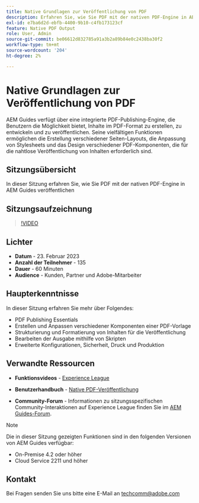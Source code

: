 ```yaml
---
title: Native Grundlagen zur Veröffentlichung von PDF
description: Erfahren Sie, wie Sie PDF mit der nativen PDF-Engine in AEM Guides veröffentlichen.
exl-id: e7ba6d2d-ebfb-4400-9b10-c4fb173123cf
feature: Native PDF Output
role: User, Admin
source-git-commit: be06612d832785a91a3b2a89b84e0c2438ba30f2
workflow-type: tm+mt
source-wordcount: '204'
ht-degree: 2%

---
```


# Native Grundlagen zur Veröffentlichung von PDF

AEM Guides verfügt über eine integrierte PDF-Publishing-Engine, die Benutzern die Möglichkeit bietet, Inhalte im PDF-Format zu erstellen, zu entwickeln und zu veröffentlichen. Seine vielfältigen Funktionen ermöglichen die Erstellung verschiedener Seiten-Layouts, die Anpassung von Stylesheets und das Design verschiedener PDF-Komponenten, die für die nahtlose Veröffentlichung von Inhalten erforderlich sind.

## Sitzungsübersicht

In dieser Sitzung erfahren Sie, wie Sie PDF mit der nativen PDF-Engine in AEM Guides veröffentlichen

## Sitzungsaufzeichnung

>[!VIDEO](https://video.tv.adobe.com/v/3416076/native-pdf?quality=12&learn=on)

## Lichter

- **Datum** - 23. Februar 2023
- **Anzahl der Teilnehmer** - 135
- **Dauer** - 60 Minuten
- **Audience** - Kunden, Partner und Adobe-Mitarbeiter

## Haupterkenntnisse

In dieser Sitzung erfahren Sie mehr über Folgendes:
- PDF Publishing Essentials
- Erstellen und Anpassen verschiedener Komponenten einer PDF-Vorlage
- Strukturierung und Formatierung von Inhalten für die Veröffentlichung
- Bearbeiten der Ausgabe mithilfe von Skripten
- Erweiterte Konfigurationen, Sicherheit, Druck und Produktion

## Verwandte Ressourcen

- **Funktionsvideos** - [Experience League](https://experienceleague.adobe.com/docs/experience-manager-guides-learn/videos/advanced-user-guide/overview.html?lang=de)

- **Benutzerhandbuch** - [Native PDF-Veröffentlichung](https://experienceleague.adobe.com/docs/experience-manager-guides-learn/tutorials/configuring/config-native-pdf-publish/pdf-template.html?lang=en)

- **Community-Forum** - Informationen zu sitzungsspezifischen Community-Interaktionen auf Experience League finden Sie im [AEM Guides-Forum](https://experienceleaguecommunities.adobe.com/t5/experience-manager-guides/bd-p/xml-documentation-discussions?profile.language=de).

>[!NOTE]
>
> Die in dieser Sitzung gezeigten Funktionen sind in den folgenden Versionen von AEM Guides verfügbar:
> - On-Premise 4.2 oder höher
> - Cloud Service 2211 und höher

## Kontakt

Bei Fragen senden Sie uns bitte eine E-Mail an <techcomm@adobe.com>
